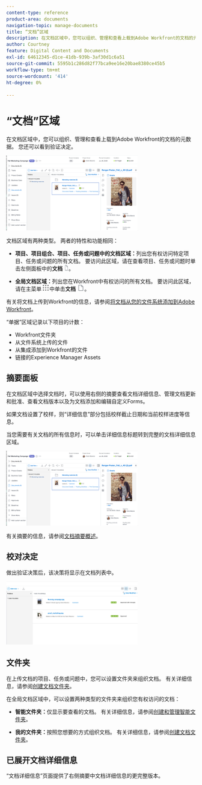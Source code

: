 ```yaml
---
content-type: reference
product-area: documents
navigation-topic: manage-documents
title: “文档”区域
description: 在文档区域中，您可以组织、管理和查看上载到Adobe Workfront的文档的元数据。 您还可以看到验证决定。
author: Courtney
feature: Digital Content and Documents
exl-id: 64612345-d1ce-41db-939b-3af30d1c6a51
source-git-commit: 5595b1c286d82f77bca9ee16e20bae8380ce45b5
workflow-type: tm+mt
source-wordcount: '414'
ht-degree: 0%

---
```


# “文档”区域

在文档区域中，您可以组织、管理和查看上载到Adobe Workfront的文档的元数据。 您还可以看到验证决定。

![文档区域](assets/documents-area-v2-350x199.png)

文档区域有两种类型。 两者的特性和功能相同：

* **项目、项目组合、项目、任务或问题中的文档区域：**&#x200B;列出您有权访问特定项目、任务或问题的所有文档。 要访问此区域，请在查看项目、任务或问题时单击左侧面板中的&#x200B;**文档** ![文档图标](assets/document-icon-12x14.png)。

* **全局文档区域：**&#x200B;列出您在Workfront中有权访问的所有文档。 要访问此区域，请在主菜单![主菜单图标](assets/main-menu-icon.png)中单击&#x200B;**文档** ![文档图标](assets/document-icon.png)。

有关将文档上传到Workfront的信息，请参阅[将文档从您的文件系统添加到Adobe Workfront](../../documents/adding-documents-to-workfront/add-documents-from-file-system.md)。


“单据”区域记录以下项目的计数：

* Workfront文件夹
* 从文件系统上传的文件
* 从集成添加到Workfront的文件
* 链接的Experience Manager Assets

## 摘要面板

在文档区域中选择文档时，可以使用右侧的摘要查看文档详细信息、管理文档更新和批准、查看文档版本以及为文档添加和编辑自定义Forms。

如果文档设置了校样，则“详细信息”部分包括校样截止日期和当前校样进度等信息。

当您需要有关文档的所有信息时，可以单击详细信息标题转到完整的文档详细信息区域。

![文档区域](assets/documents-area-v2-350x199.png)

有关摘要的信息，请参阅[文档摘要概述](../../documents/managing-documents/summary-for-documents.md)。

## 校对决定

做出验证决策后，该决策将显示在文档列表中。

![文档列表中的校对决定](assets/proof-decision---doc-list-350x168.png)

## 文件夹

在上传文档的项目、任务或问题中，您可以设置文件夹来组织文档。 有关详细信息，请参阅[创建文档文件夹](../../documents/organizing-documents/create-documents-folder.md)。

在全局文档区域中，可以设置两种类型的文件夹来组织您有权访问的文档：

* **智能文件夹：**&#x200B;仅显示要查看的文档。 有关详细信息，请参阅[创建和管理智能文件夹](../../documents/organizing-documents/create-manage-smart-folders.md)。

* **我的文件夹：**&#x200B;按照您想要的方式组织文档。 有关详细信息，请参阅[创建文档文件夹](../../documents/organizing-documents/create-documents-folder.md)。

## 已展开文档详细信息

“文档详细信息”页面提供了右侧摘要中文档详细信息的更完整版本。

